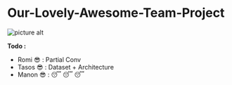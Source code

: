 # Our-Lovely-Awesome-Team-Project

![picture alt](https://statics.lesinrocks.com/content/thumbs/uploads/2019/05/width-1125-height-612/gameofthroness8e3.jpg)

__Todo :__

* Romi :sunglasses: : Partial Conv
* Tasos :sunglasses: : Dataset + Architecture
* Manon :sunglasses: : :sleeping: :sleeping: :sleeping:

